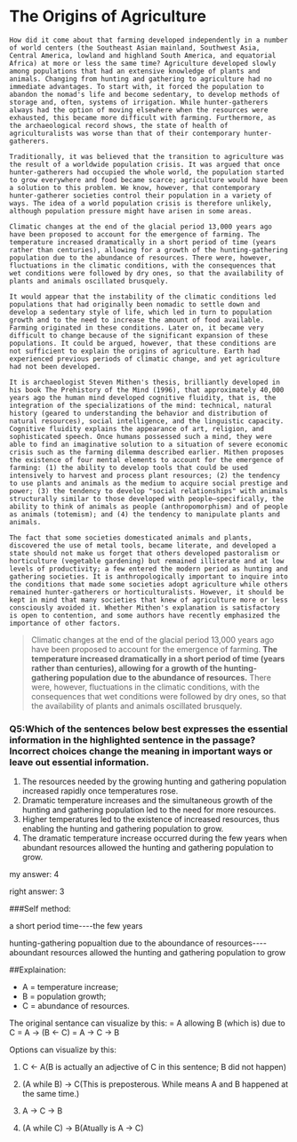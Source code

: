 # The Origins of Agriculture
`How did it come about that farming developed independently in a number of world centers (the Southeast Asian mainland, Southwest Asia, Central America, lowland and highland South America, and equatorial Africa) at more or less the same time? Agriculture developed slowly among populations that had an extensive knowledge of plants and animals. Changing from hunting and gathering to agriculture had no immediate advantages. To start with, it forced the population to abandon the nomad's life and become sedentary, to develop methods of storage and, often, systems of irrigation. While hunter-gatherers always had the option of moving elsewhere when the resources were exhausted, this became more difficult with farming. Furthermore, as the archaeological record shows, the state of health of agriculturalists was worse than that of their contemporary hunter-gatherers.`

`Traditionally, it was believed that the transition to agriculture was the result of a worldwide population crisis. It was argued that once hunter-gatherers had occupied the whole world, the population started to grow everywhere and food became scarce; agriculture would have been a solution to this problem. We know, however, that contemporary hunter-gatherer societies control their population in a variety of ways. The idea of a world population crisis is therefore unlikely, although population pressure might have arisen in some areas.`

`Climatic changes at the end of the glacial period 13,000 years ago have been proposed to account for the emergence of farming. The temperature increased dramatically in a short period of time (years rather than centuries), allowing for a growth of the hunting-gathering population due to the abundance of resources. There were, however, fluctuations in the climatic conditions, with the consequences that wet conditions were followed by dry ones, so that the availability of plants and animals oscillated brusquely.`

`It would appear that the instability of the climatic conditions led populations that had originally been nomadic to settle down and develop a sedentary style of life, which led in turn to population growth and to the need to increase the amount of food available. Farming originated in these conditions. Later on, it became very difficult to change because of the significant expansion of these populations. It could be argued, however, that these conditions are not sufficient to explain the origins of agriculture. Earth had experienced previous periods of climatic change, and yet agriculture had not been developed.`

`It is archaeologist Steven Mithen's thesis, brilliantly developed in his book The Prehistory of the Mind (1996), that approximately 40,000 years ago the human mind developed cognitive fluidity, that is, the integration of the specializations of the mind: technical, natural history (geared to understanding the behavior and distribution of natural resources), social intelligence, and the linguistic capacity. Cognitive fluidity explains the appearance of art, religion, and sophisticated speech. Once humans possessed such a mind, they were able to find an imaginative solution to a situation of severe economic crisis such as the farming dilemma described earlier. Mithen proposes the existence of four mental elements to account for the emergence of farming: (1) the ability to develop tools that could be used intensively to harvest and process plant resources; (2) the tendency to use plants and animals as the medium to acquire social prestige and power; (3) the tendency to develop "social relationships" with animals structurally similar to those developed with people—specifically, the ability to think of animals as people (anthropomorphism) and of people as animals (totemism); and (4) the tendency to manipulate plants and animals.`

`The fact that some societies domesticated animals and plants, discovered the use of metal tools, became literate, and developed a state should not make us forget that others developed pastoralism or horticulture (vegetable gardening) but remained illiterate and at low levels of productivity; a few entered the modern period as hunting and gathering societies. It is anthropologically important to inquire into the conditions that made some societies adopt agriculture while others remained hunter-gatherers or horticulturalists. However, it should be kept in mind that many societies that knew of agriculture more or less consciously avoided it. Whether Mithen's explanation is satisfactory is open to contention, and some authors have recently emphasized the importance of other factors.`

> Climatic changes at the end of the glacial period 13,000 years ago have been proposed to account for the emergence of farming. **The temperature increased dramatically in a short period of time (years rather than centuries), allowing for a growth of the hunting-gathering population due to the abundance of resources.** There were, however, fluctuations in the climatic conditions, with the consequences that wet conditions were followed by dry ones, so that the availability of plants and animals oscillated brusquely.

### Q5:Which of the sentences below best expresses the essential information in the highlighted sentence in the passage? Incorrect choices change the meaning in important ways or leave out essential information.
1. The resources needed by the growing hunting and gathering population increased rapidly once temperatures rose.
2. Dramatic temperature increases and the simultaneous growth of the hunting and gathering population led to the need for more resources.
3. Higher temperatures led to the existence of increased resources, thus enabling the hunting and gathering population to grow.
4. The dramatic temperature increase occurred during the few years when abundant resources allowed the hunting and gathering population to grow.

my answer: 4

right answer: 3

###Self method:

a short period time----the few years

hunting-gathering popualtion due to the aboundance of resources----aboundant resources allowed the hunting and gathering population to grow

##Explaination:
* A = temperature increase;
* B = population growth;
* C = abundance of resources.

The original sentance can visualize by this:
= A allowing B (which is) due to C
= A -> (B <- C)
= A -> C -> B

Options can visualize by this:

1. C <- A(B is actually an adjective of C in this sentence; B did not happen)

2. (A while B) -> C(This is preposterous. While means A and B happened at the same time.)

3. A -> C -> B

4. (A while C) -> B(Atually is A -> C)
